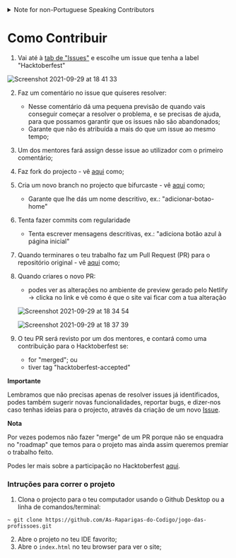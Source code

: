 <details>
  <summary>Note for non-Portuguese Speaking Contributors</summary>
  
  This project was made open source in order to encourage contributions from Portuguese students enrolled in the "As Raparigas do Código" project and, as such, will be mostly written in Portuguese. 
  
  https://raparigasdocodigo.pt/

  However, if you'd like to contribute, we will accept PRs in English. 
  
  Thank you!
</details>

# Como Contribuir

1. Vai até à [tab de "Issues"](https://github.com/As-Raparigas-do-Codigo/jogo-das-profissoes/issues) e escolhe um issue que tenha a label "Hacktoberfest"

![Screenshot 2021-09-29 at 18 41 33](https://user-images.githubusercontent.com/39055313/135321000-f6fc1614-8995-4af9-bdc8-efe39670e7df.png)


2. Faz um comentário no issue que quiseres resolver:
    - Nesse comentário dá uma pequena previsão de quando vais conseguir começar a resolver o problema, e se precisas de ajuda, para que possamos garantir que os issues não são abandonados;
    - Garante que não és atribuída a mais do que um issue ao mesmo tempo;
3. Um dos mentores fará assign desse issue ao utilizador com o primeiro comentário;
4. Faz fork do projecto - vê [aqui](https://docs.github.com/pt/github/getting-started-with-github/quickstart/fork-a-repo) como;
5. Cria um novo branch no projecto que bifurcaste - vê [aqui](https://docs.github.com/pt/github/collaborating-with-pull-requests/proposing-changes-to-your-work-with-pull-requests/creating-and-deleting-branches-within-your-repository) como;
    - Garante que lhe dás um nome descritivo, ex.: "adicionar-botao-home"
6. Tenta fazer commits com regularidade
    - Tenta escrever mensagens descritivas, ex.: "adiciona botão azul à página inicial"
7. Quando terminares o teu trabalho faz um Pull Request (PR) para o repositório original - vê [aqui](https://docs.github.com/pt/github/getting-started-with-github/quickstart/fork-a-repo) como;
8. Quando criares o novo PR:
    - podes ver as alterações no ambiente de preview gerado pelo Netlify -> clicka no link e vê como é que o site vai ficar com a tua alteração

    ![Screenshot 2021-09-29 at 18 34 54](https://user-images.githubusercontent.com/39055313/135320791-04f43bfd-aebe-4d34-acbd-20200798120e.png)

    ![Screenshot 2021-09-29 at 18 37 39](https://user-images.githubusercontent.com/39055313/135320592-d02e35f1-f02d-4a68-92fa-9833e0193526.png)

9. O teu PR será revisto por um dos mentores, e contará como uma contribuição para o Hacktoberfest se:
    - for "merged"; ou
    - tiver tag "hacktoberfest-accepted"

**Importante**

Lembramos que não precisas apenas de resolver issues já identificados, podes também sugerir novas funcionalidades, reportar bugs, e dizer-nos caso tenhas ideias para o projecto, através da criação de um novo [Issue](https://github.com/As-Raparigas-do-Codigo/jogo-das-profissoes/issues).

**Nota**

Por vezes podemos não fazer "merge" de um PR porque não se enquadra no "roadmap" que temos para o projeto mas ainda assim queremos premiar o trabalho feito. 

Podes ler mais sobre a participação no Hacktoberfest [aqui](https://hacktoberfest.digitalocean.com/resources/participation).

### Intruções para correr o projeto

1. Clona o projecto para o teu computador usando o Github Desktop ou a linha de comandos/terminal:

  ```
  ~ git clone https://github.com/As-Raparigas-do-Codigo/jogo-das-profissoes.git
  ```

2. Abre o projeto no teu IDE favorito;
3. Abre o `index.html` no teu browser para ver o site;

